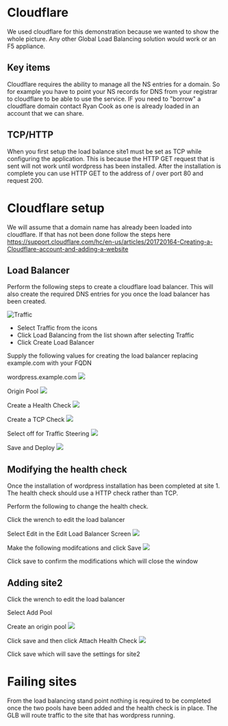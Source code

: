 # Cloudflare
We used cloudflare for this demonstration because we wanted to show the whole picture. Any other Global Load Balancing solution would work or an F5 appliance.

## Key items
Cloudflare requires the ability to manage all the NS entries for a domain. So for example you have to point your NS records for DNS from your registrar to cloudflare to be able to use the service. IF you need to "borrow" a cloudflare domain contact Ryan Cook as one is already loaded in an account that we can share.

## TCP/HTTP
When you first setup the load balance site1 must be set as TCP while configuring the application. This is because the HTTP GET request that is sent will not work until wordpress has been installed. After the installation is complete you can use HTTP GET to the address of / over port 80 and request 200. 

# Cloudflare setup
We will assume that a domain name has already been loaded into cloudflare. If that has not been done follow the steps here https://support.cloudflare.com/hc/en-us/articles/201720164-Creating-a-Cloudflare-account-and-adding-a-website

## Load Balancer
Perform the following steps to create a cloudflare load balancer. This will also create the required DNS entries for you once the load balancer has been created.

![Traffic](../images/traffic.png)
* Select Traffic from the icons
* Click Load Balancing from the list shown after selecting Traffic
* Click Create Load Balancer


Supply the following values for creating the load balancer replacing example.com with your FQDN

wordpress.example.com
![](../images/url.png)

Origin Pool
![](../images/pool.png)

Create a Health Check
![](../images/create-check.png)

Create a TCP Check
![](../images/tcp.png)

Select off for Traffic Steering
![](../images/steering.png)

Save and Deploy
![](../images/deploy.png)


## Modifying the health check
Once the installation of wordpress installation has been completed at site 1. The health check should use a HTTP check rather than TCP.

Perform the following to change the health check.

Click the wrench to edit the load balancer

Select Edit in the Edit Load Balancer Screen
![](../images/edit-health.png)

Make the following modifcations and click Save
![](../images/http-check.png)

Click save to confirm the modifications which will close the window


## Adding site2
Click the wrench to edit the load balancer

Select Add Pool

Create an origin pool
![](../images/origin.png)

Click save and then click Attach Health Check
![](../images/site2-check.png)

Click save which will save the settings for site2 

# Failing sites
From the load balancing stand point nothing is required to be completed once the two pools have been added and the health check is in place. The GLB will route traffic to the site that has wordpress running.
